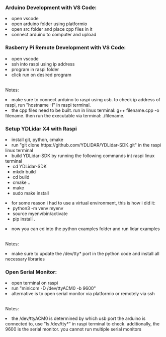 <h3>Arduino Development with VS Code:</h3>
  <li>open vscode</li>
  <li>open arduino folder using platformio</li>
  <li>open src folder and place cpp files in it</li>
  <li>connect arduino to computer and upload</li>

<h3>Rasberry Pi Remote Development with VS Code:</h3>
  <li>open vscode</li>
  <li>ssh into raspi using ip address</li>
  <li>program in raspi folder</li>
  <li>click run on desired program</li>
<br>
<p>Notes:</p>
  <li>make sure to connect arduino to raspi using usb. to check ip address of raspi, run "hostname -I" in raspi terminal. </li>
  <li>the cpp files need to be built. run in linux terminal: g++ filename.cpp -o filename. then run the executable via terminal: ./filename.</li>

<h3>Setup YDLidar X4 with Raspi</h3>
<li>install git, python, cmake</li>
<li>run "git clone https://github.com/YDLIDAR/YDLidar-SDK.git" in the raspi linux terminal</li>
<li>build YDLidar-SDK by running the following commands int raspi linux terminal
  <ul>
    <li>cd YDLidar-SDK</li>
    <li>mkdir build</li>
    <li>cd build</li>
    <li>cmake ..</li>
    <li>make</li>
    <li>sudo make install</li>
  </ul>
</li>
<li>for some reason i had to use a virtual environment, this is how i did it:
  <ul>
    <li>python3 -m venv myenv</li>
    <li>source myenv/bin/activate</li>
    <li>pip install .</li>
  </ul>
</li>
<li>now you can cd into the python examples folder and run lidar examples</li>
<br>
<p>Notes:</p>
  <li>make sure to update the /dev/tty* port in the python code and install all necessary libraries</li>
      
<h3>Open Serial Monitor:</h3>
  <li>open terminal on raspi</li>
  <li>run "minicom -D /dev/ttyACM0 -b 9600"</li>
  <li>alternative is to open serial monitor via platformio or remotely via ssh</li>
<br>
<p>Notes:</p>
  <li>the /dev/ttyACM0 is determined by which usb port the arduino is connected to, use "ls /dev/tty*" in raspi terminal to check. additionally, the 9600 is the serial monitor. you cannot run multiple serial monitors</li>
